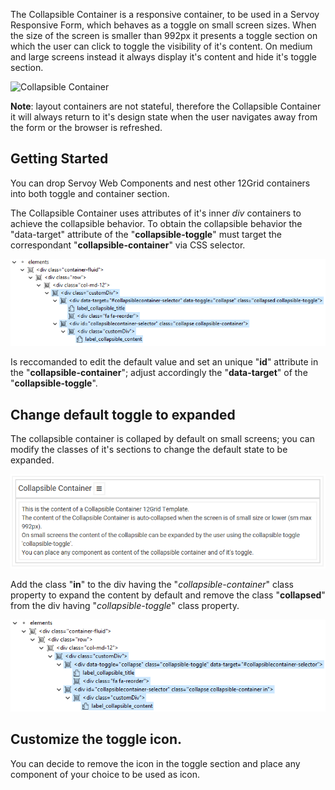 The Collapsible Container is a responsive container, to be used in a Servoy Responsive Form, which behaves as a toggle on small screen sizes. When the size of the screen is smaller than 992px it presents a toggle section on which the user can click to toggle the visibility of it's content. On medium and large screens instead it always display it's content and hide it's toggle section.

![Collapsible Container](https://content.screencast.com/users/paronne/folders/Jing/media/dac324f1-368c-4487-8f53-d5e00018cdce/2017-10-13_1737.png)

**Note**: layout containers are not stateful, therefore the Collapsible Container it will always return to it's design state when the user navigates away from the form or the browser is refreshed.

## Getting Started

You can drop Servoy Web Components and nest other 12Grid containers into both toggle and container section.

The Collapsible Container uses attributes of it's inner _div_ containers to achieve the collapsible behavior.
To obtain the collapsible behavior the "data-target" attribute of the "**collapsible-toggle**" must target the correspondant "**collapsible-container**" via CSS selector. 

![Collapsible Container Outline](images/2017-10-13_1754.png)

Is reccomanded to edit the default value and set an unique "**id**" attribute in the "**collapsible-container**"; adjust accordingly the "**data-target**" of the "**collapsible-toggle**". 

## Change default toggle to expanded

The collapsible container is collaped by default on small screens; you can modify the classes of it's sections to change the default state to be expanded.

![Expanded](images/2017-10-13_1802.png)

Add the class "**in**" to the div having the "_collapsible-container_" class property to expand the content by default and remove the class "**collapsed**" from the div having "_collapsible-toggle_" class property.

![Expanded Collapsible Container Outline](images/2017-10-13_1801.png)

## Customize the toggle icon.

You can decide to remove the icon in the toggle section and place any component of your choice to be used as icon.